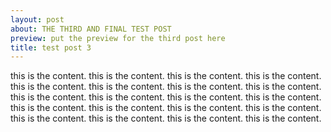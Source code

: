 ```yaml
---
layout: post
about: THE THIRD AND FINAL TEST POST
preview: put the preview for the third post here
title: test post 3
---
```


this is the content. this is the content. this is the content. this is the content.
this is the content. this is the content. this is the content. this is the content.
this is the content. this is the content. this is the content. this is the content.
this is the content. this is the content. this is the content. this is the content.
this is the content. this is the content. this is the content. this is the content.